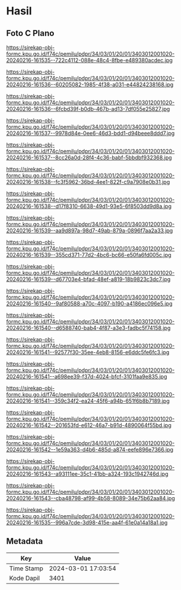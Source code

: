 # Hasil

## Foto C Plano

https://sirekap-obj-formc.kpu.go.id/f74c/pemilu/pdpr/34/03/01/20/01/3403012001020-20240216-161535--722c4112-088e-48c4-8fbe-e489380acdec.jpg

https://sirekap-obj-formc.kpu.go.id/f74c/pemilu/pdpr/34/03/01/20/01/3403012001020-20240216-161536--60205082-1985-4f38-a031-e44824238168.jpg

https://sirekap-obj-formc.kpu.go.id/f74c/pemilu/pdpr/34/03/01/20/01/3403012001020-20240216-161536--6fcbd39f-b0db-467b-ad13-7df055e25827.jpg

https://sirekap-obj-formc.kpu.go.id/f74c/pemilu/pdpr/34/03/01/20/01/3403012001020-20240216-161537--9978d84e-0ee6-46d3-bdd1-d94beee8ddd7.jpg

https://sirekap-obj-formc.kpu.go.id/f74c/pemilu/pdpr/34/03/01/20/01/3403012001020-20240216-161537--8cc26a0d-28f4-4c36-babf-5bbdbf932368.jpg

https://sirekap-obj-formc.kpu.go.id/f74c/pemilu/pdpr/34/03/01/20/01/3403012001020-20240216-161538--fc3f5962-36bd-4ee1-822f-c9a7908e0b31.jpg

https://sirekap-obj-formc.kpu.go.id/f74c/pemilu/pdpr/34/03/01/20/01/3403012001020-20240216-161538--d17f8310-6638-49d1-93e5-6f8503dd9d8a.jpg

https://sirekap-obj-formc.kpu.go.id/f74c/pemilu/pdpr/34/03/01/20/01/3403012001020-20240216-161539--aa9d897a-98d7-49ab-879a-0896f7aa2a33.jpg

https://sirekap-obj-formc.kpu.go.id/f74c/pemilu/pdpr/34/03/01/20/01/3403012001020-20240216-161539--355cd371-77d2-4bc6-bc66-e50fa6fd005c.jpg

https://sirekap-obj-formc.kpu.go.id/f74c/pemilu/pdpr/34/03/01/20/01/3403012001020-20240216-161539--d67703e4-bfad-48ef-a819-18b9823c3dc7.jpg

https://sirekap-obj-formc.kpu.go.id/f74c/pemilu/pdpr/34/03/01/20/01/3403012001020-20240216-161540--9af80588-a70c-4097-b190-a4186ec096e5.jpg

https://sirekap-obj-formc.kpu.go.id/f74c/pemilu/pdpr/34/03/01/20/01/3403012001020-20240216-161540--d6588740-bab4-4f87-a3e3-fadbc5f74158.jpg

https://sirekap-obj-formc.kpu.go.id/f74c/pemilu/pdpr/34/03/01/20/01/3403012001020-20240216-161541--92577f30-35ee-4eb8-8156-e6ddc5fe6fc3.jpg

https://sirekap-obj-formc.kpu.go.id/f74c/pemilu/pdpr/34/03/01/20/01/3403012001020-20240216-161541--a698ee39-f37d-4024-bfcf-3101faa9e835.jpg

https://sirekap-obj-formc.kpu.go.id/f74c/pemilu/pdpr/34/03/01/20/01/3403012001020-20240216-161541--359c34f2-ea24-45f6-a94b-651f6b8b7189.jpg

https://sirekap-obj-formc.kpu.go.id/f74c/pemilu/pdpr/34/03/01/20/01/3403012001020-20240216-161542--201653fd-e612-46a7-b91d-4890064f55bd.jpg

https://sirekap-obj-formc.kpu.go.id/f74c/pemilu/pdpr/34/03/01/20/01/3403012001020-20240216-161542--1e59a363-d4b6-485d-a874-eefe896e7366.jpg

https://sirekap-obj-formc.kpu.go.id/f74c/pemilu/pdpr/34/03/01/20/01/3403012001020-20240216-161543--a93111ee-35c1-41bb-a324-193c1942746d.jpg

https://sirekap-obj-formc.kpu.go.id/f74c/pemilu/pdpr/34/03/01/20/01/3403012001020-20240216-161543--cba48798-af99-4b58-8089-34e75b62aa84.jpg

https://sirekap-obj-formc.kpu.go.id/f74c/pemilu/pdpr/34/03/01/20/01/3403012001020-20240216-161535--996a7cde-3d98-415e-aa4f-61e0a14a18a1.jpg


## Metadata

| Key        | Value               |
| ---------- | ------------------- |
| Time Stamp | 2024-03-01 17:03:54 |
| Kode Dapil | 3401                |




